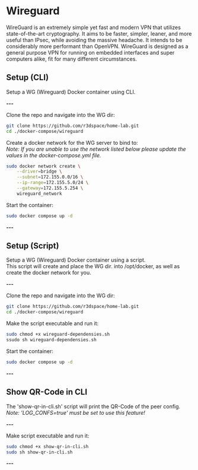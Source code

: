 # Wireguard
WireGuard is an extremely simple yet fast and modern VPN that utilizes state-of-the-art cryptography. It aims to be faster, simpler, leaner, and more useful than IPsec, while avoiding the massive headache. It intends to be considerably more performant than OpenVPN. WireGuard is designed as a general purpose VPN for running on embedded interfaces and super computers alike, fit for many different circumstances.

## Setup (CLI)
Setup a WG (Wireguard) Docker container using CLI.

**---**

Clone the repo and navigate into the WG dir:
```bash
git clone https://github.com/r3dspace/home-lab.git
cd ./docker-compose/wireguard
```


Create a docker network for the WG server to bind to: </br>
*Note: If you are unable to use the network listed below please update the values in the docker-compose.yml file.*
```bash
sudo docker network create \
    --driver=bridge \
    --subnet=172.155.0.0/16 \
    --ip-range=172.155.5.0/24 \
    --gateway=172.155.5.254 \
    wireguard_network
```

Start the container:
```bash
sudo docker compose up -d
```

**---**

## Setup (Script)
Setup a WG (Wireguard) Docker container using a script.</br>
This script will create and place the WG dir. into /opt/docker,
as well as create the docker network for you.


**---**

Clone the repo and navigate into the WG dir:
```bash
git clone https://github.com/r3dspace/home-lab.git
cd ./docker-compose/wireguard
```

Make the script executable and run it:
```bash
sudo chmod +x wireguard-dependensies.sh
ssudo sh wireguard-dependensies.sh
```

Start the container:
```bash
sudo docker compose up -d
```

**---**

## Show QR-Code in CLI
The 'show-qr-in-cli.sh' script will print the QR-Code of the peer config.</br>
*Note: 'LOG_CONFS=true' must be set to use this feature!*

**---**

Make script executable and run it:
```bash
sudo chmod +x show-qr-in-cli.sh
sudo sh show-qr-in-cli.sh
```

**---**